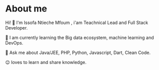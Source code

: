 

# About me

Hi! :wave:
I'm Issofa Ntieche Mfoum , i'am Teachnical Lead and Full Stack Developer.


:book: I am currently learning the Big data ecosystem, machine learning and DevOps.

💬 Ask me about Java/JEE, PHP, Python, Javascript, Dart, Clean Code.

:wink: loves to learn and share knowledge.


